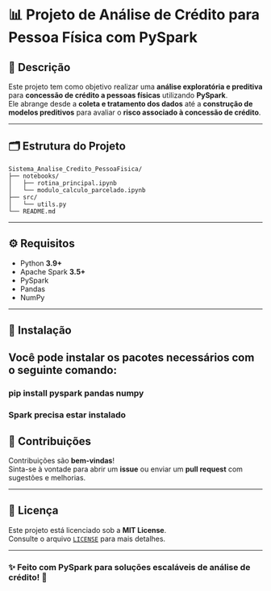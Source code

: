 # 📊 Projeto de Análise de Crédito para Pessoa Física com PySpark

## 📌 Descrição

Este projeto tem como objetivo realizar uma **análise exploratória e preditiva** para **concessão de crédito a pessoas físicas** utilizando **PySpark**.  
Ele abrange desde a **coleta e tratamento dos dados** até a **construção de modelos preditivos** para avaliar o **risco associado à concessão de crédito**.

---

## 🗂️ Estrutura do Projeto

```
Sistema_Analise_Credito_PessoaFisica/
├── notebooks/
│   ├── rotina_principal.ipynb
│   └── modulo_calculo_parcelado.ipynb
├── src/
│   └── utils.py
└── README.md
```

---

## ⚙️ Requisitos

- Python **3.9+**  
- Apache Spark **3.5+**  
- PySpark  
- Pandas  
- NumPy  

---

## 🧪 Instalação

## Você pode instalar os pacotes necessários com o seguinte comando:

### pip install pyspark pandas numpy
### Spark precisa estar instalado

## 🤝 Contribuições

Contribuições são **bem-vindas**!  
Sinta-se à vontade para abrir um **issue** ou enviar um **pull request** com sugestões e melhorias.

---

## 📄 Licença

Este projeto está licenciado sob a **MIT License**.  
Consulte o arquivo [`LICENSE`](LICENSE) para mais detalhes.

---

### ✨ Feito com PySpark para soluções escaláveis de análise de crédito! 🚀
